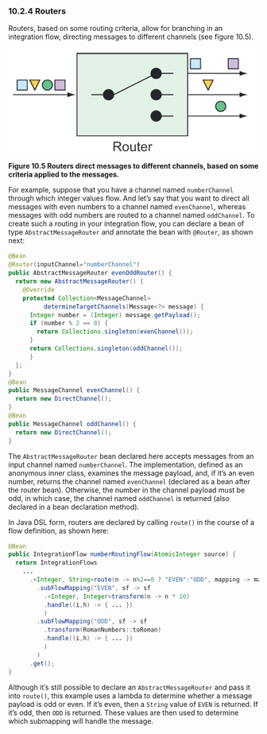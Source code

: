 ### 10.2.4 Routers

Routers, based on some routing criteria, allow for branching in an integration flow, directing messages to different channels (see figure 10.5).

![](../../assets/10.5.png)

**Figure 10.5 Routers direct messages to different channels, based on some criteria applied to the messages.**

For example, suppose that you have a channel named `numberChannel` through which integer values flow. And let’s say that you want to direct all messages with even numbers to a channel named `evenChannel`, whereas messages with odd numbers are routed to a channel named `oddChannel`. To create such a routing in your integration flow, you can declare a bean of type `AbstractMessageRouter` and annotate the bean with `@Router`, as shown next:

```java
@Bean
@Router(inputChannel="numberChannel")
public AbstractMessageRouter evenOddRouter() {
  return new AbstractMessageRouter() {
    @Override
    protected Collection<MessageChannel>
          determineTargetChannels(Message<?> message) {
      Integer number = (Integer) message.getPayload();
      if (number % 2 == 0) {
        return Collections.singleton(evenChannel());
      }
      return Collections.singleton(oddChannel());
      }
  };
}
@Bean
public MessageChannel evenChannel() {
  return new DirectChannel();
}
@Bean
public MessageChannel oddChannel() {
  return new DirectChannel();
}
```

The `AbstractMessageRouter` bean declared here accepts messages from an input channel named `numberChannel`. The implementation, defined as an anonymous inner class, examines the message payload, and, if it’s an even number, returns the channel named `evenChannel` (declared as a bean after the router bean). Otherwise, the number in the channel payload must be odd, in which case, the channel named `oddChannel` is returned (also declared in a bean declaration method).

In Java DSL form, routers are declared by calling `route()` in the course of a flow definition, as shown here:

```java
@Bean
public IntegrationFlow numberRoutingFlow(AtomicInteger source) {
  return IntegrationFlows
    ...
      .<Integer, String>route(n -> n%2==0 ? "EVEN":"ODD", mapping -> mapping
        .subFlowMapping("EVEN", sf -> sf
          .<Integer, Integer>transform(n -> n * 10)
          .handle((i,h) -> { ... })
          )
        .subFlowMapping("ODD", sf -> sf
          .transform(RomanNumbers::toRoman)
          .handle((i,h) -> { ... })
          )
        )
      .get();
}
```

Although it’s still possible to declare an `AbstractMessageRouter` and pass it into `route()`, this example uses a lambda to determine whether a message payload is odd or even. If it’s even, then a `String` value of `EVEN` is returned. If it’s odd, then `ODD` is returned. These values are then used to determine which submapping will handle the message.


